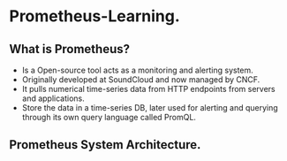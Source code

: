 # Prometheus-Learning.

## What is Prometheus?
- Is a Open-source tool acts as a monitoring and alerting system.
- Originally developed at SoundCloud and now managed by CNCF.
- It pulls numerical time-series data from HTTP endpoints from servers and applications.
- Store the data in a time-series DB, later used for alerting and querying through its own query language called PromQL.

## Prometheus System Architecture.
